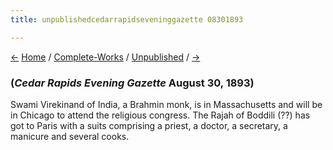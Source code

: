 ```yaml
---
title: unpublishedcedarrapidseveninggazette 08301893

---
```

<div>

[←](arizonarepublican_08301893.htm) [Home](../../index.htm) /
[Complete-Works](../complete_works.htm) /
[Unpublished](unpublished_contents.htm) / [→](nyt_09101893.htm)

  

### (*Cedar Rapids Evening Gazette* August 30, 1893)

Swami Virekinand of India, a Brahmin monk, is in Massachusetts and will
be in Chicago to attend the religious congress. The Rajah of Boddili
(??) has got to Paris with a suits comprising a priest, a doctor, a
secretary, a manicure and several cooks.

</div>

